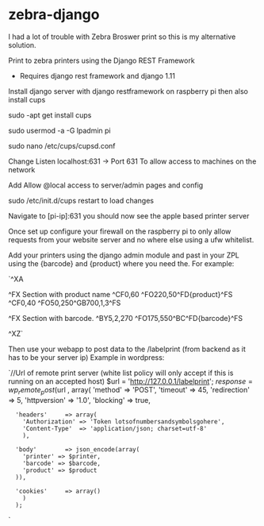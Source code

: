 # zebra-django

I had a lot of trouble with Zebra Broswer print so this is my alternative solution.

Print to zebra printers using the Django REST Framework

* Requires django rest framework and django 1.11

Install django server with django restframework on raspberry pi then also install cups

sudo -apt get install cups

sudo usermod -a -G lpadmin pi

sudo nano /etc/cups/cupsd.conf

Change Listen localhost:631 -> Port 631 To allow access to machines on the network

Add Allow @local access to server/admin pages and config

sudo /etc/init.d/cups restart to load changes

Navigate to [pi-ip]:631 you should now see the apple based printer server

Once set up configure your firewall on the raspberry pi to only allow requests from your website server and no where else using a ufw whitelist.

Add your printers using the django admin module and past in your ZPL using the {barcode} and {product} where you need the. For example:

`^XA

^FX Section with product name
^CF0,60
^FO220,50^FD{product}^FS
^CF0,40
^FO50,250^GB700,1,3^FS


^FX Section with barcode.
^BY5,2,270
^FO175,550^BC^FD{barcode}^FS


^XZ`

Then use your webapp to post data to the /labelprint (from backend as it has to be your server ip)
Example in wordpress:


`//Url of remote print server (white list policy will only accept if this is running on an accepted host)
$url = 'http://127.0.0.1/labelprint';
      $response = wp_remote_post($url , array(
    	'method'      => 'POST',
    	'timeout'     => 45,
    	'redirection' => 5,
    	'httpversion' => '1.0',
    	'blocking'    => true,

      'headers'     => array(
        'Authorization' => 'Token lotsofnumbersandsymbolsgohere',
        'Content-Type'  => 'application/json; charset=utf-8'
        ),

      'body'        => json_encode(array(
        'printer' => $printer,
        'barcode' => $barcode,
        'product' => $product
      )),

      'cookies'     => array()
        )
      );
`
